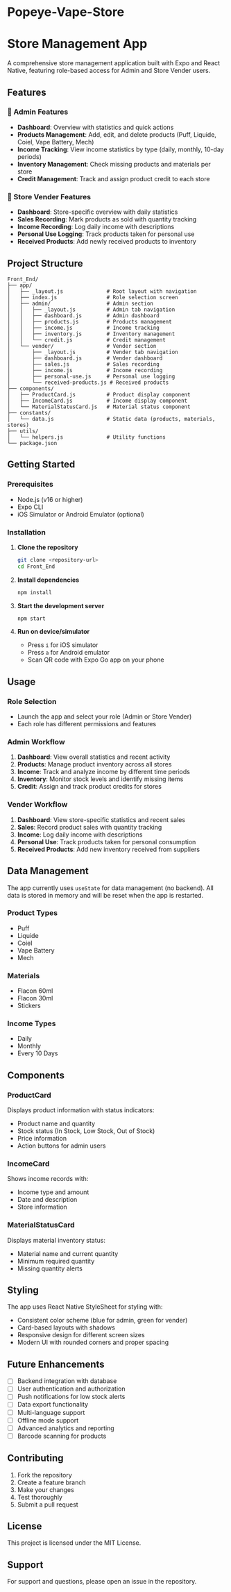 # Popeye-Vape-Store
# Store Management App

A comprehensive store management application built with Expo and React Native, featuring role-based access for Admin and Store Vender users.

## Features

### 🏪 Admin Features
- **Dashboard**: Overview with statistics and quick actions
- **Products Management**: Add, edit, and delete products (Puff, Liquide, Coiel, Vape Battery, Mech)
- **Income Tracking**: View income statistics by type (daily, monthly, 10-day periods)
- **Inventory Management**: Check missing products and materials per store
- **Credit Management**: Track and assign product credit to each store

### 🛒 Store Vender Features
- **Dashboard**: Store-specific overview with daily statistics
- **Sales Recording**: Mark products as sold with quantity tracking
- **Income Recording**: Log daily income with descriptions
- **Personal Use Logging**: Track products taken for personal use
- **Received Products**: Add newly received products to inventory

## Project Structure

```
Front_End/
├── app/
│   ├── _layout.js              # Root layout with navigation
│   ├── index.js                # Role selection screen
│   ├── admin/                  # Admin section
│   │   ├── _layout.js          # Admin tab navigation
│   │   ├── dashboard.js        # Admin dashboard
│   │   ├── products.js         # Products management
│   │   ├── income.js           # Income tracking
│   │   ├── inventory.js        # Inventory management
│   │   └── credit.js           # Credit management
│   └── vender/                 # Vender section
│       ├── _layout.js          # Vender tab navigation
│       ├── dashboard.js        # Vender dashboard
│       ├── sales.js            # Sales recording
│       ├── income.js           # Income recording
│       ├── personal-use.js     # Personal use logging
│       └── received-products.js # Received products
├── components/
│   ├── ProductCard.js          # Product display component
│   ├── IncomeCard.js           # Income display component
│   └── MaterialStatusCard.js   # Material status component
├── constants/
│   └── data.js                 # Static data (products, materials, stores)
├── utils/
│   └── helpers.js              # Utility functions
└── package.json
```

## Getting Started

### Prerequisites
- Node.js (v16 or higher)
- Expo CLI
- iOS Simulator or Android Emulator (optional)

### Installation

1. **Clone the repository**
   ```bash
   git clone <repository-url>
   cd Front_End
   ```

2. **Install dependencies**
   ```bash
   npm install
   ```

3. **Start the development server**
   ```bash
   npm start
   ```

4. **Run on device/simulator**
   - Press `i` for iOS simulator
   - Press `a` for Android emulator
   - Scan QR code with Expo Go app on your phone

## Usage

### Role Selection
- Launch the app and select your role (Admin or Store Vender)
- Each role has different permissions and features

### Admin Workflow
1. **Dashboard**: View overall statistics and recent activity
2. **Products**: Manage product inventory across all stores
3. **Income**: Track and analyze income by different time periods
4. **Inventory**: Monitor stock levels and identify missing items
5. **Credit**: Assign and track product credits for stores

### Vender Workflow
1. **Dashboard**: View store-specific statistics and recent sales
2. **Sales**: Record product sales with quantity tracking
3. **Income**: Log daily income with descriptions
4. **Personal Use**: Track products taken for personal consumption
5. **Received Products**: Add new inventory received from suppliers

## Data Management

The app currently uses `useState` for data management (no backend). All data is stored in memory and will be reset when the app is restarted.

### Product Types
- Puff
- Liquide
- Coiel
- Vape Battery
- Mech

### Materials
- Flacon 60ml
- Flacon 30ml
- Stickers

### Income Types
- Daily
- Monthly
- Every 10 Days

## Components

### ProductCard
Displays product information with status indicators:
- Product name and quantity
- Stock status (In Stock, Low Stock, Out of Stock)
- Price information
- Action buttons for admin users

### IncomeCard
Shows income records with:
- Income type and amount
- Date and description
- Store information

### MaterialStatusCard
Displays material inventory status:
- Material name and current quantity
- Minimum required quantity
- Missing quantity alerts

## Styling

The app uses React Native StyleSheet for styling with:
- Consistent color scheme (blue for admin, green for vender)
- Card-based layouts with shadows
- Responsive design for different screen sizes
- Modern UI with rounded corners and proper spacing

## Future Enhancements

- [ ] Backend integration with database
- [ ] User authentication and authorization
- [ ] Push notifications for low stock alerts
- [ ] Data export functionality
- [ ] Multi-language support
- [ ] Offline mode support
- [ ] Advanced analytics and reporting
- [ ] Barcode scanning for products

## Contributing

1. Fork the repository
2. Create a feature branch
3. Make your changes
4. Test thoroughly
5. Submit a pull request

## License

This project is licensed under the MIT License.

## Support

For support and questions, please open an issue in the repository.
